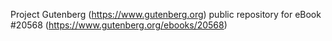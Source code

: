 Project Gutenberg (https://www.gutenberg.org) public repository for eBook #20568 (https://www.gutenberg.org/ebooks/20568)
